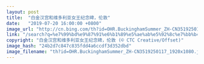```yaml
---
layout: post
title:  "白金汉宫和维多利亚女王纪念碑，伦敦"
date:   "2019-07-20 16:00:00 +0800"
image_url: "http://cn.bing.com/th?id=OHR.BuckinghamSummer_ZH-CN3519250117_1920x1080.jpg&rf=LaDigue_1920x1080.jpg&pid=hp"
link: "/search?q=%e7%99%bd%e9%87%91%e6%b1%89%e5%ae%ab%e5%92%8c%e7%bb%b4%e5%a4%9a%e5%88%a9%e4%ba%9a%e5%a5%b3%e7%8e%8b%e7%ba%aa%e5%bf%b5%e7%a2%91&form=hpcapt&mkt=zh-cn"
copyright: "白金汉宫和维多利亚女王纪念碑，伦敦 (© CTC Creative/Offset)"
image_hash: "24b2d7c847c835fdd4a6ccdf3d352dbd"
image_filename: "th?id=OHR.BuckinghamSummer_ZH-CN3519250117_1920x1080.jpg&rf=LaDigue_1920x1080.jpg&pid=hp"
---
```

